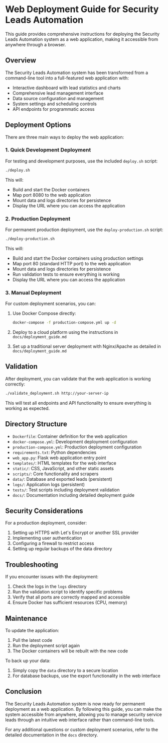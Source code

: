 # Web Deployment Guide for Security Leads Automation

This guide provides comprehensive instructions for deploying the Security Leads Automation system as a web application, making it accessible from anywhere through a browser.

## Overview

The Security Leads Automation system has been transformed from a command-line tool into a full-featured web application with:

- Interactive dashboard with lead statistics and charts
- Comprehensive lead management interface
- Data source configuration and management
- System settings and scheduling controls
- API endpoints for programmatic access

## Deployment Options

There are three main ways to deploy the web application:

### 1. Quick Development Deployment

For testing and development purposes, use the included `deploy.sh` script:

```bash
./deploy.sh
```

This will:
- Build and start the Docker containers
- Map port 8080 to the web application
- Mount data and logs directories for persistence
- Display the URL where you can access the application

### 2. Production Deployment

For permanent production deployment, use the `deploy-production.sh` script:

```bash
./deploy-production.sh
```

This will:
- Build and start the Docker containers using production settings
- Map port 80 (standard HTTP port) to the web application
- Mount data and logs directories for persistence
- Run validation tests to ensure everything is working
- Display the URL where you can access the application

### 3. Manual Deployment

For custom deployment scenarios, you can:

1. Use Docker Compose directly:
   ```bash
   docker-compose -f production-compose.yml up -d
   ```

2. Deploy to a cloud platform using the instructions in `docs/deployment_guide.md`

3. Set up a traditional server deployment with Nginx/Apache as detailed in `docs/deployment_guide.md`

## Validation

After deployment, you can validate that the web application is working correctly:

```bash
./validate_deployment.sh http://your-server-ip
```

This will test all endpoints and API functionality to ensure everything is working as expected.

## Directory Structure

- `Dockerfile`: Container definition for the web application
- `docker-compose.yml`: Development deployment configuration
- `production-compose.yml`: Production deployment configuration
- `requirements.txt`: Python dependencies
- `web_app.py`: Flask web application entry point
- `templates/`: HTML templates for the web interface
- `static/`: CSS, JavaScript, and other static assets
- `scripts/`: Core functionality and scrapers
- `data/`: Database and exported leads (persistent)
- `logs/`: Application logs (persistent)
- `tests/`: Test scripts including deployment validation
- `docs/`: Documentation including detailed deployment guide

## Security Considerations

For a production deployment, consider:

1. Setting up HTTPS with Let's Encrypt or another SSL provider
2. Implementing user authentication
3. Configuring a firewall to restrict access
4. Setting up regular backups of the data directory

## Troubleshooting

If you encounter issues with the deployment:

1. Check the logs in the `logs` directory
2. Run the validation script to identify specific problems
3. Verify that all ports are correctly mapped and accessible
4. Ensure Docker has sufficient resources (CPU, memory)

## Maintenance

To update the application:

1. Pull the latest code
2. Run the deployment script again
3. The Docker containers will be rebuilt with the new code

To back up your data:

1. Simply copy the `data` directory to a secure location
2. For database backups, use the export functionality in the web interface

## Conclusion

The Security Leads Automation system is now ready for permanent deployment as a web application. By following this guide, you can make the system accessible from anywhere, allowing you to manage security service leads through an intuitive web interface rather than command-line tools.

For any additional questions or custom deployment scenarios, refer to the detailed documentation in the `docs` directory.

